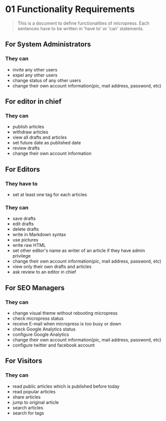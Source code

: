 # 01 Functionality Requirements

> This is a document to define functionalities of micropress.
> Each sentences have to be written in 'have to' or 'can' statements.

## For System Administrators

### They can

- invite any other users
- expel any other users
- change status of any other users
- change their own account information(pic, mail address, password, etc)

## For editor in chief

### They can

- publish articles
- withdraw articles
- view all drafts and articles
- set future date as published date
- review drafts
- change their own account information

## For Editors

### They have to

- set at least one tag for each articles

### They can

- save drafts
- edit drafts
- delete drafts
- write in Markdown syntax
- use pictures
- write raw HTML
- set other editor's name as writer of an article if they have admin privilege
- change their own account information(pic, mail address, password, etc)
- view only their own drafts and articles
- ask review to an editor in chief

## For SEO Managers

### They can

- change visual theme without rebooting micropress
- check micropress status
- receive E-mail when micropress is too busy or down
- check Google Analytics status
- configure Google Analytics
- change their own account information(pic, mail address, password, etc)
- configure twitter and facebook account

## For Visitors

### They can

- read public articles which is published before today
- read popular articles
- share articles
- jump to original article
- search articles
- search for tags
